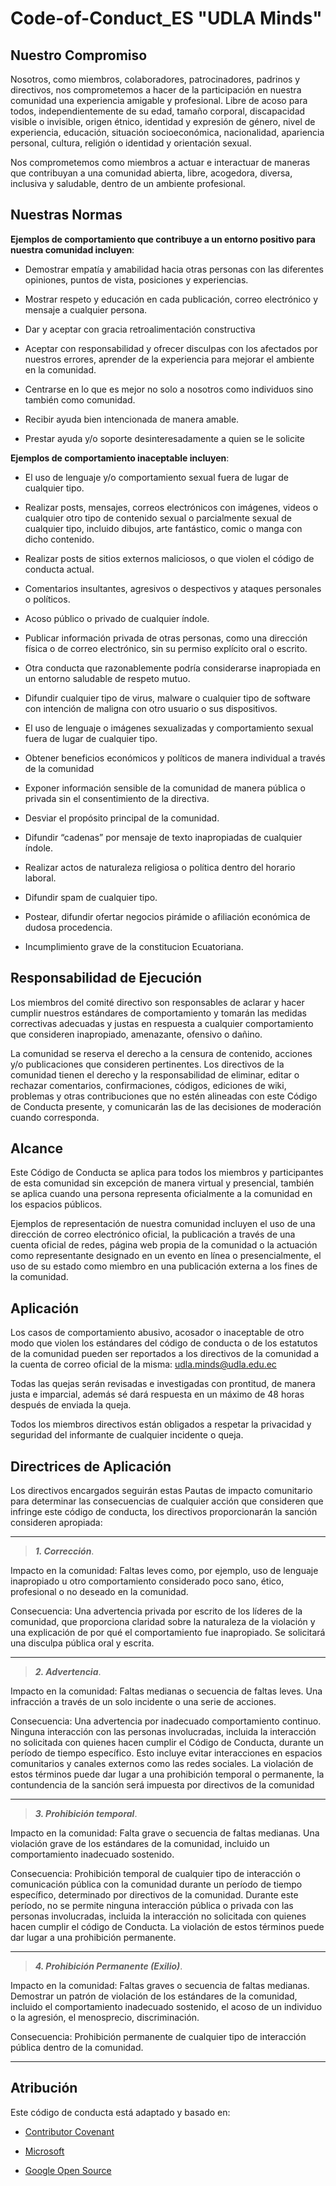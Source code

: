 # Code-of-Conduct_ES "UDLA Minds"

## Nuestro Compromiso

Nosotros, como miembros, colaboradores, patrocinadores, padrinos y directivos, nos comprometemos a hacer de la participación en nuestra comunidad una experiencia amigable y profesional. Libre de acoso para todos, independientemente de su edad, tamaño corporal, discapacidad visible o invisible, origen étnico, identidad y expresión de género, nivel de experiencia, educación, situación socioeconómica, nacionalidad, apariencia personal, cultura, religión o identidad y orientación sexual. 

Nos comprometemos como miembros a actuar e interactuar de maneras que contribuyan a una comunidad abierta, libre, acogedora, diversa, inclusiva y saludable, dentro de un ambiente profesional. 

## Nuestras Normas

**Ejemplos de comportamiento que contribuye a un entorno positivo para nuestra comunidad incluyen**:

- Demostrar empatía y amabilidad hacia otras personas con las diferentes opiniones, puntos de vista, posiciones y experiencias. 

- Mostrar respeto y educación en cada publicación, correo electrónico y mensaje a cualquier persona. 

- Dar y aceptar con gracia retroalimentación constructiva 

- Aceptar con responsabilidad y ofrecer disculpas con los afectados por nuestros errores, aprender de la experiencia para mejorar el ambiente en la comunidad. 

- Centrarse en lo que es mejor no solo a nosotros como individuos sino también como comunidad. 

- Recibir ayuda bien intencionada de manera amable. 

- Prestar ayuda y/o soporte desinteresadamente a quien se le solicite

**Ejemplos de comportamiento inaceptable incluyen**:

- El uso de lenguaje y/o comportamiento sexual fuera de lugar de cualquier tipo. 

- Realizar posts, mensajes, correos electrónicos con imágenes, videos o cualquier otro tipo de contenido sexual o parcialmente sexual de cualquier tipo, incluido dibujos, arte fantástico, comic o manga con dicho contenido. 

- Realizar posts de sitios externos maliciosos, o que violen el código de conducta actual. 

- Comentarios insultantes, agresivos o despectivos y ataques personales o políticos. 

- Acoso público o privado de cualquier índole. 

- Publicar información privada de otras personas, como una dirección física o de correo electrónico, sin su permiso explícito oral o escrito. 

- Otra conducta que razonablemente podría considerarse inapropiada en un entorno saludable de respeto mutuo. 

- Difundir cualquier tipo de virus, malware o cualquier tipo de software con intención de maligna con otro usuario o sus dispositivos. 

- El uso de lenguaje o imágenes sexualizadas y comportamiento sexual fuera de lugar de cualquier tipo. 

- Obtener beneficios económicos y políticos de manera individual a través de la comunidad 

- Exponer información sensible de la comunidad de manera pública o privada sin el consentimiento de la directiva. 

- Desviar el propósito principal de la comunidad. 

- Difundir “cadenas” por mensaje de texto inapropiadas de cualquier índole. 

- Realizar actos de naturaleza religiosa o política dentro del horario laboral. 

- Difundir spam de cualquier tipo.

- Postear, difundir ofertar negocios pirámide o afiliación económica de dudosa procedencia. 

- Incumplimiento grave de la constitucion Ecuatoriana.

## Responsabilidad de Ejecución

Los miembros del comité directivo son responsables de aclarar y hacer cumplir nuestros estándares de comportamiento y tomarán las medidas correctivas adecuadas y justas en respuesta a cualquier comportamiento que consideren inapropiado, amenazante, ofensivo o dañino. 

La comunidad se reserva el derecho a la censura de contenido, acciones y/o publicaciones que consideren pertinentes. Los directivos de la comunidad tienen el derecho y la responsabilidad de eliminar, editar o rechazar comentarios, confirmaciones, códigos, ediciones de wiki, problemas y otras contribuciones que no estén alineadas con este Código de Conducta presente, y comunicarán las de las decisiones de moderación cuando corresponda. 

## Alcance

Este Código de Conducta se aplica para todos los miembros y participantes de esta comunidad sin excepción de manera virtual y presencial, también se aplica cuando una persona representa oficialmente a la comunidad en los espacios públicos. 

Ejemplos de representación de nuestra comunidad incluyen el uso de una dirección de correo electrónico oficial, la publicación a través de una cuenta oficial de redes, página web propia de la comunidad o la actuación como representante designado en un evento en línea o presencialmente, el uso de su estado como miembro en una publicación externa a los fines de la comunidad.

## Aplicación

Los casos de comportamiento abusivo, acosador o inaceptable de otro modo que violen los estándares del código de conducta o de los estatutos de la comunidad pueden ser reportados a los directivos de la comunidad a la cuenta de correo oficial de la misma: udla.minds@udla.edu.ec 

Todas las quejas serán revisadas e investigadas con prontitud, de manera justa e imparcial, además sé dará respuesta en un máximo de 48 horas después de enviada la queja. 

Todos los miembros directivos están obligados a respetar la privacidad y seguridad del informante de cualquier incidente o queja. 

## Directrices de Aplicación

Los directivos encargados seguirán estas Pautas de impacto comunitario para determinar las consecuencias de cualquier acción que consideren que infringe este código de conducta, los directivos proporcionarán la sanción consideren apropiada:

---

> ***1. Corrección***.

Impacto en la comunidad: Faltas leves como, por ejemplo, uso de lenguaje inapropiado u otro comportamiento considerado poco sano, ético, profesional o no deseado en la comunidad. 

Consecuencia: Una advertencia privada por escrito de los líderes de la comunidad, que proporciona claridad sobre la naturaleza de la violación y una explicación de por qué el comportamiento fue inapropiado. Se solicitará una disculpa pública oral y escrita.

---

> ***2. Advertencia***.

Impacto en la comunidad: Faltas medianas o secuencia de faltas leves. Una infracción a través de un solo incidente o una serie de acciones. 

Consecuencia: Una advertencia por inadecuado comportamiento continuo. Ninguna interacción con las personas involucradas, incluida la interacción no solicitada con quienes hacen cumplir el Código de Conducta, durante un período de tiempo específico. Esto incluye evitar interacciones en espacios comunitarios y canales externos como las redes sociales. La violación de estos términos puede dar lugar a una prohibición temporal o permanente, la contundencia de la sanción será impuesta por directivos de la comunidad 

---

> ***3. Prohibición temporal***.

Impacto en la comunidad: Falta grave o secuencia de faltas medianas. Una violación grave de los estándares de la comunidad, incluido un comportamiento inadecuado sostenido. 

Consecuencia: Prohibición temporal de cualquier tipo de interacción o comunicación pública con la comunidad durante un período de tiempo específico, determinado por directivos de la comunidad. Durante este período, no se permite ninguna interacción pública o privada con las personas involucradas, incluida la interacción no solicitada con quienes hacen cumplir el código de Conducta. La violación de estos términos puede dar lugar a una prohibición permanente.

---

> ***4. Prohibición Permanente (Exilio)***.

Impacto en la comunidad: Faltas graves o secuencia de faltas medianas. Demostrar un patrón de violación de los estándares de la comunidad, incluido el comportamiento inadecuado sostenido, el acoso de un individuo o la agresión, el menosprecio, discriminación. 

Consecuencia: Prohibición permanente de cualquier tipo de interacción pública dentro de la comunidad.

---

## Atribución

Este código de conducta está adaptado y basado en: 

- [Contributor Covenant](https://www.contributor-covenant.org/version/1/4/code-of-conduct/)

- [Microsoft](https://answers.microsoft.com/en-us/page/codeofconduct) 

- [Google Open Source](https://opensource.google/docs/releasing/template/CODE_OF_CONDUCT/) 
